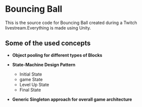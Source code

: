 # Bouncing Ball
This is the source code for Bouncing Ball created during a Twitch livestream.Everything is made using Unity.

## Some of the used concepts
* **Object pooling for different types of Blocks**

* **State-Machine Design Pattern**
  * Initial State
  * game State
  * Level Up State
  * Final State
* **Generic Singleton approach for overall game architecture**
